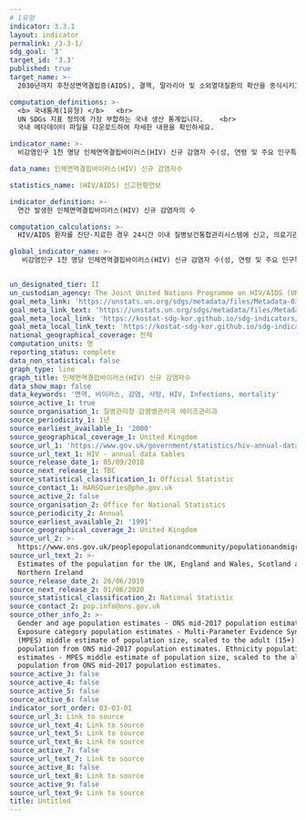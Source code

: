 ```yaml
---
# 1유형
indicator: 3.3.1
layout: indicator
permalink: /3-3-1/
sdg_goal: '3'
target_id: '3.3'
published: true
target_name: >-
  2030년까지 후천성면역결핍증(AIDS), 결핵, 말라리아 및 소외열대질환의 확산을 종식시키고 간염, 수인성 질병 및 기타 전염성 질병 방지

computation_definitions: >-
  <b> 국내통계(1유형) </b>   <br>
  UN SDGs 지표 정의에 가장 부합하는 국내 생산 통계입니다.    <br>
  국내 메타데이터 파일을 다운로드하여 자세한 내용을 확인하세요.

indicator_name: >-
  비감염인구 1천 명당 인체면역결핍바이러스(HIV) 신규 감염자 수(성, 연령 및 주요 인구특성별)

data_name: 인체면역결핍바이러스(HIV) 신규 감염자수

statistics_name: (HIV/AIDS) 신고현황연보

indicator_definition: >-
  연간 발생한 인체면역결핍바이러스(HIV) 신규 감염자의 수

computation_calculations: >-
  HIV/AIDS 환자를 진단·치료한 경우 24시간 이내 질병보건통합관리시스템에 신고, 의료기관(보건소 포함)에서 신고 자료를 수집하여 집계

global_indicator_name: >-
   비감염인구 1천 명당 인체면역결핍바이러스(HIV) 신규 감염자 수(성, 연령 및 주요 인구특성별)


un_designated_tier: II
un_custodian_agency: The Joint United Nations Programme on HIV/AIDS (UNAIDS)
goal_meta_link: 'https://unstats.un.org/sdgs/metadata/files/Metadata-03-03-01.pdf'
goal_meta_link_text: 'https://unstats.un.org/sdgs/metadata/files/Metadata-03-03-01.pdf'
goal_meta_local_link: 'https://kostat-sdg-kor.github.io/sdg-indicators/public/data/Metadata-03-03-01_KOR.pdf'
goal_meta_local_link_text: 'https://kostat-sdg-kor.github.io/sdg-indicators/public/data/Metadata-03-03-01_KOR.pdf'
national_geographical_coverage: 전체
computation_units: 명
reporting_status: complete
data_non_statistical: false
graph_type: line
graph_title: 인체면역결핍바이러스(HIV) 신규 감염자수
data_show_map: false
data_keywords: '면역, 바이러스, 감염, 사망, HIV, Infections, mortality'
source_active_1: true
source_organisation_1: 질병관리청 감염병관리국 에이즈관리과
source_periodicity_1: 1년
source_earliest_available_1: '2000'
source_geographical_coverage_1: United Kingdom
source_url_1: 'https://www.gov.uk/government/statistics/hiv-annual-data-tables'
source_url_text_1: HIV - annual data tables
source_release_date_1: 05/09/2018
source_next_release_1: TBC
source_statistical_classification_1: Official Statistic
source_contact_1: HARSQueries@phe.gov.uk
source_active_2: false
source_organisation_2: Office for National Statistics
source_periodicity_2: Annual
source_earliest_available_2: '1991'
source_geographical_coverage_2: United Kingdom
source_url_2: >-
  https://www.ons.gov.uk/peoplepopulationandcommunity/populationandmigration/populationestimates/datasets/populationestimatesforukenglandandwalesscotlandandnorthernireland
source_url_text_2: >-
  Estimates of the population for the UK, England and Wales, Scotland and
  Northern Ireland
source_release_date_2: 26/06/2019
source_next_release_2: 01/06/2020
source_statistical_classification_2: National Statistic
source_contact_2: pop.info@ons.gov.uk
source_other_info_2: >-
  Gender and age population estimates - ONS mid-2017 population estimates.
  Exposure category population estimates - Multi-Parameter Evidence Synthesis
  (MPES) middle estimate of population size, scaled to the adult (15+)
  population from ONS mid-2017 population estimates. Ethnicity population
  estimates - MPES middle estimate of population size, scaled to the all-age
  population from ONS mid-2017 population estimates.
source_active_3: false
source_active_4: false
source_active_5: false
source_active_6: false
indicator_sort_order: 03-03-01
source_url_3: Link to source
source_url_text_4: Link to source
source_url_text_5: Link to source
source_url_text_6: Link to source
source_active_7: false
source_url_text_7: Link to source
source_active_8: false
source_url_text_8: Link to source
source_active_9: false
source_url_text_9: Link to source
title: Untitled
---
```

